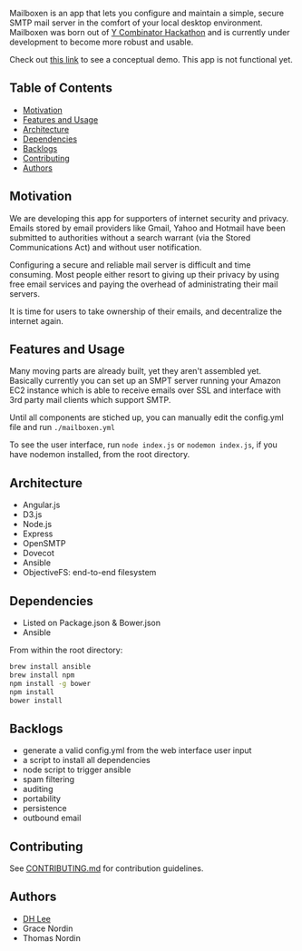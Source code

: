 Mailboxen is an app that lets you configure and maintain a simple, secure SMTP mail server in the comfort of your local desktop environment. Mailboxen was born out of [Y Combinator Hackathon](http://ychacks.challengepost.com/) and is currently under development to become more robust and usable.

Check out [this link](http://mailboxen.herokuapp.com/) to see a conceptual demo. This app is not functional yet.

## Table of Contents
* [Motivation](#motivation)
* [Features and Usage](#features-and-usage)
* [Architecture](#architecture)
* [Dependencies](#dependencies)
* [Backlogs](#backlogs)
* [Contributing](#contributing)
* [Authors](#authors)

## Motivation
We are developing this app for supporters of internet security and privacy. Emails stored by email providers like Gmail, Yahoo and Hotmail have been submitted to authorities without a search warrant (via the Stored Communications Act) and without user notification.

Configuring a secure and reliable mail server is difficult and time consuming. Most people either resort to giving up their privacy by using free email services and paying the overhead of administrating their mail servers.

It is time for users to take ownership of their emails, and decentralize the internet again.

## Features and Usage
Many moving parts are already built, yet they aren't assembled yet. Basically currently you can set up an SMPT server running your Amazon EC2 instance which is able to receive emails over SSL and interface with 3rd party mail clients which support SMTP.

Until all components are stiched up, you can manually edit the config.yml file and run `./mailboxen.yml`

To see the user interface, run `node index.js` or `nodemon index.js`, if you have nodemon installed, from the root directory.

## Architecture
* Angular.js
* D3.js
* Node.js
* Express
* OpenSMTP
* Dovecot
* Ansible
* ObjectiveFS: end-to-end filesystem

## Dependencies
- Listed on Package.json & Bower.json
- Ansible

From within the root directory:
```sh
brew install ansible
brew install npm
npm install -g bower
npm install
bower install
```

## Backlogs
- generate a valid config.yml from the web interface user input
- a script to install all dependencies
- node script to trigger ansible
- spam filtering
- auditing
- portability
- persistence
- outbound email

## Contributing
See [CONTRIBUTING.md](CONTRIBUTING.md) for contribution guidelines.

## Authors
* [DH Lee](http://github.com/dhfromkorea)
* Grace Nordin
* Thomas Nordin
